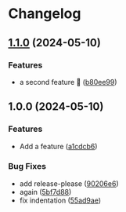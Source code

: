 # Changelog

## [1.1.0](https://github.com/funkypenguin/test-release-please/compare/v1.0.0...v1.1.0) (2024-05-10)


### Features

* a second feature 🤷 ([b80ee99](https://github.com/funkypenguin/test-release-please/commit/b80ee9958466862e15ec2e177701cee2c77e9353))

## 1.0.0 (2024-05-10)


### Features

* Add a feature ([a1cdcb6](https://github.com/funkypenguin/test-release-please/commit/a1cdcb695e521c9845ad313ac72060d4b06b873e))


### Bug Fixes

* add release-please ([90206e6](https://github.com/funkypenguin/test-release-please/commit/90206e61099db568a5df3884fb32241e48144211))
* again ([5bf7d88](https://github.com/funkypenguin/test-release-please/commit/5bf7d8846d43ebddbc0f348181a7ba3e84890512))
* fix indentation ([55ad9ae](https://github.com/funkypenguin/test-release-please/commit/55ad9ae8e4c94785f87f128aacabcb270e9696ac))

